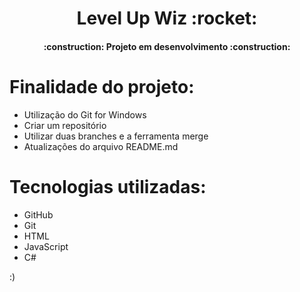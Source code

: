 <h1 align="center"> Level Up Wiz :rocket: </h1>
<h4 align="center"> 
    :construction:  Projeto em desenvolvimento  :construction:
</h4>
<h1> Finalidade do projeto: </h1>
<ul>
    <li> Utilização do Git for Windows </li>
    <li> Criar um repositório </li>
    <li> Utilizar duas branches e a ferramenta merge </li>
    <li> Atualizações do arquivo README.md </li>
</ul>
<h1> Tecnologias utilizadas: </h1>
<ul>
    <li> GitHub </li>
    <li> Git </li>
    <li> HTML </li>
    <li> JavaScript </li>
    <li> C# </li>
</ul>

:)
